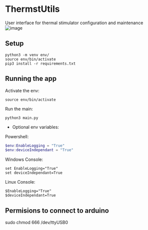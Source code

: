 # ThermstUtils
User interface for thermal stimulator configuration and maintenance
![image](https://user-images.githubusercontent.com/26523727/93720441-6c8f0a80-fb5f-11ea-9aab-c2339f5ea8b8.png)
## Setup

```
python3 -m venv env/
source env/bin/activate
pip3 install -r requirements.txt

```

## Running the app

Activate the env:
```
source env/bin/activate
```
Run the main:
```
python3 main.py
```

- Optional env variables:

Powershell:
``` powershell
$env:EnableLogging = "True"
$env:deviceIndependant = "True"
```
Windows Console:
```
set EnableLogging="True"
set deviceIndependant=True
```
Linux Console:
```
$EnableLogging="True"
$deviceIndependant=True
```
## Permisions to connect to arduino

sudo chmod 666 /dev/ttyUSB0
